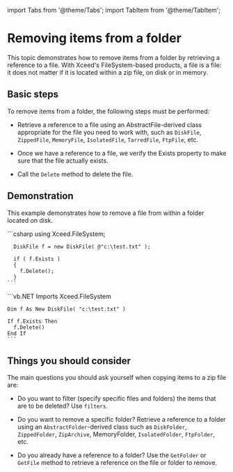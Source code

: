 import Tabs from '@theme/Tabs';
import TabItem from '@theme/TabItem';

# Removing items from a folder

This topic demonstrates how to remove items from a folder by retrieving a reference to a file. With Xceed's FileSystem-based products, a file is a file: it does not matter if it is located within a zip file, on disk or in memory.

## Basic steps

To remove items from a folder, the following steps must be performed:

- Retrieve a reference to a file using an AbstractFile-derived class appropriate for the file you need to work with, such as `DiskFile`, `ZippedFile`, `MemoryFile`, `IsolatedFile`, `TarredFile`, `FtpFile`, etc. 

- Once we have a reference to a file, we verify the Exists property to make sure that the file actually exists. 

- Call the `Delete` method to delete the file.

## Demonstration

This example demonstrates how to remove a file from within a folder located on disk.

<Tabs>
  <TabItem value="csharp" label="C#" default>
    ```csharp
      using Xceed.FileSystem;

      DiskFile f = new DiskFile( @"c:\test.txt" ); 

      if ( f.Exists )
      {
        f.Delete();
      }
    ```
  </TabItem>
  <TabItem value="vb.net" label="Visual Basic .NET">
    ```vb.NET
    Imports Xceed.FileSystem

    Dim f As New DiskFile( "c:\test.txt" ) 

    If f.Exists Then
      f.Delete()
    End If
    ```
  </TabItem>
</Tabs>

## Things you should consider

The main questions you should ask yourself when copying items to a zip file are:

- Do you want to filter (specify specific files and folders) the items that are to be deleted? Use `filters`. 

- Do you want to remove a specific folder? Retrieve a reference to a folder using an `AbstractFolder`-derived class such as `DiskFolder`, `ZippedFolder`, `ZipArchive`, MemoryFolder, `IsolatedFolder`, `FtpFolder`, etc. 

- Do you already have a reference to a folder? Use the `GetFolder` or `GetFile` method to retrieve a reference on the file or folder to remove.